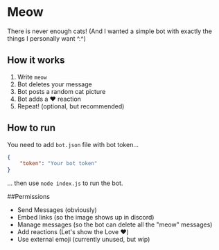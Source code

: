 # Meow

There is never enough cats!
(And I wanted a simple bot with exactly the things I personally want ^.^)

## How it works
1. Write `meow`
2. Bot deletes your message
3. Bot posts a random cat picture
4. Bot adds a ❤️ reaction
5. Repeat! (optional, but recommended)

## How to run
You need to add `bot.json` file with bot token...
```json
{
    "token": "Your bot token"
}
```
... then use `node index.js` to run the bot.

##Permissions
- Send Messages (obviously)
- Embed links (so the image shows up in discord)
- Manage messages (so the bot can delete all the "meow" messages)
- Add reactions (Let's show the Love ❤️)
- Use external emoji (currently unused, but wip)

